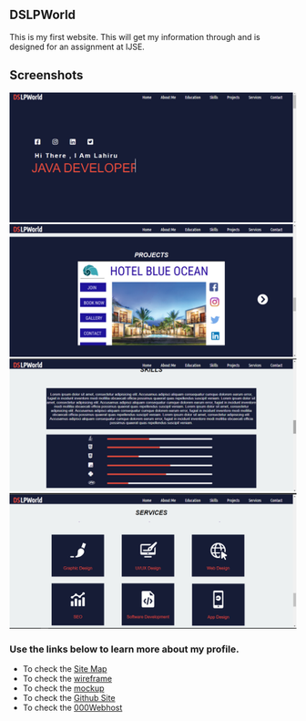 ## DSLPWorld

This is my first website. This will get my information through and is designed for an assignment at IJSE.

## Screenshots

![](assets/images/ReadmeImg/ss1.jpg)
![](assets/images/ReadmeImg/ss2.jpg)
![](assets/images/ReadmeImg/ss3.jpg)
![](assets/images/ReadmeImg/ss4.jpg)

### Use the links below to learn more about my profile.

- To check the [Site Map](https://www.gloomaps.com/HirsvElb7r)
- To check the [wireframe](https://wireframe.cc/rGQ2SU)
- To check the [mockup](https://www.figma.com/file/e5cTGQrNSXC3bGrxtjBX1G/Untitled?node-id=0%3A1)
- To check the [Github Site](https://dlp-sekara.github.io/DSLPWorld/)
- To check the [000Webhost](https://dslpworld.000webhostapp.com)